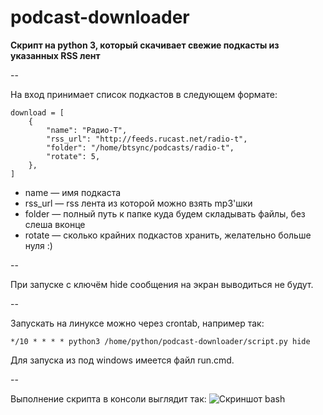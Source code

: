 podcast-downloader
==================

**Скрипт на python 3, который скачивает свежие подкасты из указанных RSS лент**

--

На вход принимает список подкастов в следующем формате:

```
download = [
    {
        "name": "Радио-Т",
        "rss_url": "http://feeds.rucast.net/radio-t",
        "folder": "/home/btsync/podcasts/radio-t",
        "rotate": 5,
    },
]
```

* name — имя подкаста
* rss_url — rss лента из которой можно взять mp3'шки
* folder — полный путь к папке куда будем складывать файлы, без слеша вконце
* rotate — сколько крайних подкастов хранить, желательно больше нуля :)

--

При запуске с ключём hide сообщения на экран выводиться не будут.

--

Запускать на линуксе можно через crontab, например так:
```
*/10 * * * * python3 /home/python/podcast-downloader/script.py hide
```

Для запуска из под windows имеется файл run.cmd.

--

Выполнение скрипта в консоли выглядит так:
![Скриншот bash](https://dl.dropboxusercontent.com/u/15126083/ShareX/2014/12/2014-12-04_20-26-54.png)

